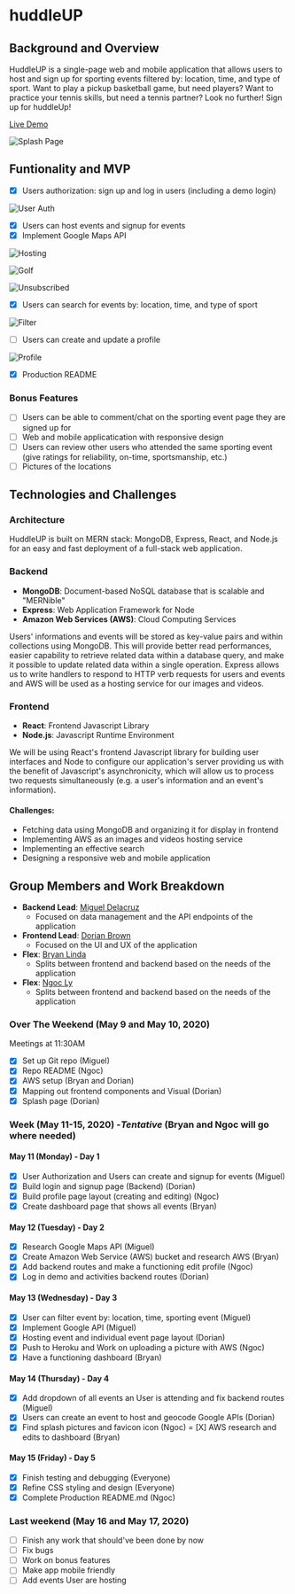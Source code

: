 # huddleUP
## Background and Overview
HuddleUP is a single-page web and mobile application that allows users to host and sign up for sporting events 
filtered by: location, time, and type of sport. Want to play a pickup basketball game, but need players? Want to practice your tennis 
skills, but need a tennis partner? Look no further! Sign up for huddleUp! 

[Live Demo](https://huddleups.herokuapp.com/) 


![Splash Page](https://media.giphy.com/media/dyWvPAXq3tq7Q8pI2X/giphy.gif)


## Funtionality and MVP
- [X] Users authorization: sign up and log in users (including a demo login)

![User Auth](https://media.giphy.com/media/J3AUvjtaqNV4LYvEN2/giphy.gif)


- [X] Users can host events and signup for events 
- [X] Implement Google Maps API

![Hosting](https://media.giphy.com/media/Y1wHOViu6b4pB8AC2o/giphy.gif)

![Golf](https://media.giphy.com/media/S9zYwGndsnjH9aYpYf/giphy.gif)

![Unsubscribed](https://media.giphy.com/media/iJ7NfsBPFLw9NeGP8y/giphy.gif)



- [X] Users can search for events by: location, time, and type of sport

![Filter](https://media.giphy.com/media/TGW9id1IiDrKrlkVMM/giphy.gif)


- [ ] Users can create and update a profile

![Profile](https://media.giphy.com/media/horgl6EfFkPT4cBCNw/giphy.gif)

- [X] Production README

### Bonus Features 
- [ ] Users can be able to comment/chat on the sporting event page they are signed up for
- [ ] Web and mobile applicatication with responsive design
- [ ] Users can review other users who attended the same sporting event (give ratings for reliability, on-time, sportsmanship, etc.)
- [ ] Pictures of the locations

## Technologies and Challenges
### Architecture 
HuddleUP is built on MERN stack: MongoDB, Express, React, and Node.js for an easy and fast 
deployment of a full-stack web application.

### Backend
* **MongoDB**: Document-based NoSQL database that is scalable and "MERNible"
* **Express**: Web Application Framework for Node
* **Amazon Web Services (AWS)**: Cloud Computing Services

Users' informations and events will be stored as key-value pairs and within collections using MongoDB.
This will provide better read performances, easier capability to retrieve related data within a 
database query, and make it possible to update related data within a single operation.
Express allows us to write handlers to respond to HTTP verb requests for users and events and AWS 
will be used as a hosting service for our images and videos.

### Frontend
* **React**: Frontend Javascript Library
* **Node.js**: Javascript Runtime Environment 

We will be using React's frontend Javascript library for building user interfaces and Node to configure our application's server providing us with the benefit
of Javascript's asynchronicity, which will allow us to process two requests simultaneously (e.g.
a user's information and an event's information).

#### Challenges:
* Fetching data using MongoDB and organizing it for display in frontend
* Implementing AWS as an images and videos hosting service
* Implementing an effective search
* Designing a responsive web and mobile application

## Group Members and Work Breakdown
* **Backend Lead**: [Miguel Delacruz](https://github.com/jmiggs)
  * Focused on data management and the API endpoints of the application
* **Frontend Lead**: [Dorian Brown](https://github.com/DBsaiyan1321)
  * Focused on the UI and UX of the application
* **Flex**: [Bryan Linda](https://github.com/blindaa121)
  * Splits between frontend and backend based on the needs of the application
* **Flex**: [Ngoc Ly](https://github.com/ngocthily)
  * Splits between frontend and backend based on the needs of the application

### Over The Weekend (May 9 and May 10, 2020)
Meetings at 11:30AM
- [X] Set up Git repo (Miguel)
- [X] Repo README (Ngoc)
- [X] AWS setup (Bryan and Dorian)
- [X] Mapping out frontend components and Visual (Dorian)
- [X] Splash page (Dorian)

### Week (May 11-15, 2020) -*Tentative* (Bryan and Ngoc will go where needed)
#### May 11 (Monday) - Day 1
- [X] User Authorization and Users can create and signup for events (Miguel)
- [X] Build login and signup page (Backend) (Dorian)
- [X] Build profile page layout (creating and editing) (Ngoc)
- [X] Create dashboard page that shows all events (Bryan)

#### May 12 (Tuesday) - Day 2
- [X] Research Google Maps API (Miguel)
- [X] Create Amazon Web Service (AWS) bucket and research AWS (Bryan)
- [X] Add backend routes and make a functioning edit profile (Ngoc)
- [X] Log in demo and activities backend routes (Dorian)

#### May 13 (Wednesday) - Day 3
- [X] User can filter event by: location, time, sporting event (Miguel)
- [X] Implement Google API (Miguel)
- [X] Hosting event and individual event page layout (Dorian)
- [X] Push to Heroku and Work on uploading a picture with AWS (Ngoc)
- [X] Have a functioning dashboard (Bryan)

#### May 14 (Thursday) - Day 4
- [X] Add dropdown of all events an User is attending and fix backend routes (Miguel)
- [X] Users can create an event to host and geocode Google APIs (Dorian)
- [X] Find splash pictures and favicon icon (Ngoc) 
= [X] AWS research and edits to dashboard (Bryan)

#### May 15 (Friday) - Day 5
- [X] Finish testing and debugging (Everyone)
- [X] Refine CSS styling and design (Everyone)
- [X] Complete Production README.md (Ngoc)

### Last weekend (May 16 and May 17, 2020)
- [ ] Finish any work that should've been done by now
- [ ] Fix bugs
- [ ] Work on bonus features
- [ ] Make app mobile friendly
- [ ] Add events User are hosting 
